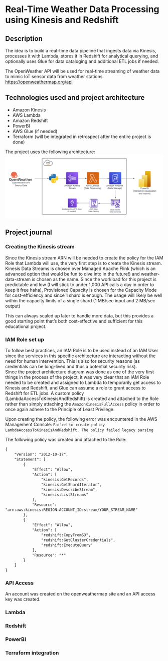 # Real-Time Weather Data Processing using Kinesis and Redshift

## Description
The idea is to build a real-time data pipeline that ingests data via Kinesis, processes it with Lambda, stores it in Redshift for analytical querying, and optionally uses Glue for data cataloging and additional ETL jobs if needed.

The OpenWeather API will be used for real-time streaming of weather data to mimic IoT sensor data from weather stations.
https://openweathermap.org/api

## Technologies used and project architecture
* Amazon Kinesis
* AWS Lambda
* Amazon Redshift
* PowerBI
* AWS Glue (if needed)
* Terraform (will be integrated in retrospect after the entire project is done)

The project uses the following architecture:
![Project architecture diagram](/project-architecture-diagram.png "Project architecture diagram")

## Project journal

### Creating the Kinesis stream
Since the Kinesis stream ARN will be needed to create the policy for the IAM Role that Lambda will use, the very first step is to create the Kinesis stream. Kinesis Data Streams is chosen over Managed Apache Flink (which is an advanced option that would be fun to dive into in the future!) and weather-data-stream is chosen as the name. Since the workload for this project is predictable and low (I will stick to under 1,000 API calls a day in order to keep it free haha), Provisioned Capacity is chosen for the Capacity Mode for cost-efficiency and since 1 shard is enough. The usage will likely be well within the capacity limits of a single shard (1 MB/sec input and 2 MB/sec output)

This can always scaled up later to handle more data, but this provides a good starting point that’s both cost-effective and sufficient for this educational project.

### IAM Role set up
To follow best practices, an IAM Role is to be used instead of an IAM User since the services in this specific architecture are interacting without the need for human intervention. This is also for security reasons (as credentials can be long-lived and thus a potential security risk).  
Since the project architecture diagram was done as one of the very first things in the process of the project, it was very clear that an IAM Role needed to be created and assigned to Lambda to temporarily get access to Kinesis and Redshift, and Glue can assume a role to grant access to Redshift for ETL jobs. A custom policy (LambdaAccessToKinesisAndRedshift) is created and attached to the Role rather than simply attaching the `AmazonKinesisFullAccess` policy in order to once again adhere to the Principle of Least Privilege.

Upon creating the policy, the following error was encountered in the AWS Management Console:
`Failed to create policy LambdaAccessToKinesisAndRedshift. The policy failed legacy parsing`

The following policy was created and attached to the Role:
```
{
    "Version": "2012-10-17",
    "Statement": [
        {
            "Effect": "Allow",
            "Action": [
                "kinesis:GetRecords",
                "kinesis:GetShardIterator",
                "kinesis:DescribeStream",
                "kinesis:ListStreams"
            ],
            "Resource": "arn:aws:kinesis:REGION:ACCOUNT_ID:stream/YOUR_STREAM_NAME"
        },
        {
            "Effect": "Allow",
            "Action": [
                "redshift:CopyFromS3",
                "redshift:GetClusterCredentials",
                "redshift:ExecuteQuery"
            ],
            "Resource": "*"
        }
    ]
}
```

### API Access
An account was created on the openweathermap site and an API access key was created. 

### Lambda

### Redshift

### PowerBI

### Terraform integration



